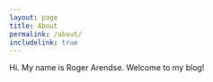 ```yaml
---
layout: page
title: About
permalink: /about/
includelink: true
---
```


Hi. My name is Roger Arendse. Welcome to my blog!
